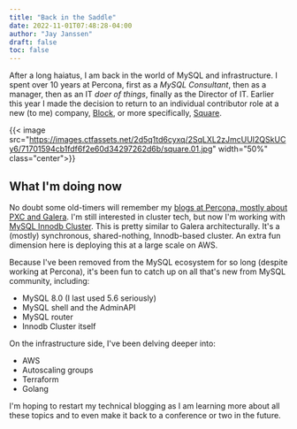```yaml
---
title: "Back in the Saddle"
date: 2022-11-01T07:48:28-04:00
author: "Jay Janssen"
draft: false
toc: false
---
```


After a long haiatus, I am back in the world of MySQL and infrastructure.  I spent over 10 years at Percona, first as a _MySQL Consultant_, then as a manager, then as an IT _doer of things_, finally as the Director of IT.  Earlier this year I made the decision to return to an individual contributor role at a new (to me) company, [Block](https://block.xyz), or more specifically, [Square](https://squareup.com).

{{< image src="https://images.ctfassets.net/2d5q1td6cyxq/2SqLXL2zJmcUUI2QSkUCy6/71701594cb1fdf6f2e60d34297262d6b/square.01.jpg" width="50%" class="center">}}

## What I'm doing now
No doubt some old-timers will remember my [blogs at Percona, mostly about PXC and Galera](https://www.percona.com/blog/author/jay-janssen/).  I'm still interested in cluster tech, but now I'm working with [MySQL Innodb Cluster](https://dev.mysql.com/doc/refman/8.0/en/mysql-innodb-cluster-introduction.html).  This is pretty similar to Galera architecturally.  It's a (mostly) synchronous, shared-nothing, Innodb-based cluster.  An extra fun dimension here is deploying this at a large scale on AWS.  

Because I've been removed from the MySQL ecosystem for so long (despite working at Percona), it's been fun to catch up on all that's new from MySQL community, including:
* MySQL 8.0 (I last used 5.6 seriously)
* MySQL shell and the AdminAPI
* MySQL router
* Innodb Cluster itself

On the infrastructure side, I've been delving deeper into:
* AWS
* Autoscaling groups
* Terraform
* Golang

I'm hoping to restart my technical blogging as I am learning more about all these topics and to even make it back to a conference or two in the future.  
